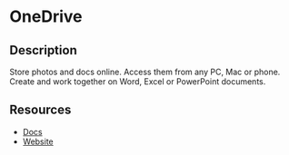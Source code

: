 # OneDrive

## Description
Store photos and docs online. Access them from any PC, Mac or phone. Create and work together on Word, Excel or PowerPoint documents.

## Resources
* [Docs](https://developer.microsoft.com/)
* [Website](onedrive.com)